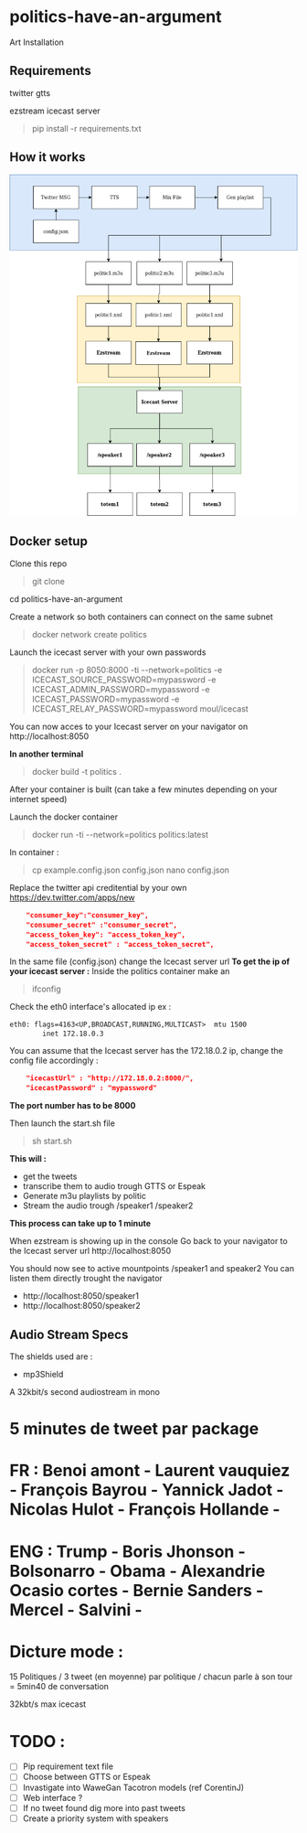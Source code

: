 # politics-have-an-argument
Art Installation 

## Requirements
twitter
gtts

ezstream 
icecast server


> pip install -r requirements.txt

## How it works

![alt text](medias/architecture.jpg)

## Docker setup
Clone this repo
> git clone

cd politics-have-an-argument


Create a network so both containers can connect on the same subnet
>docker network create politics

Launch the icecast server with your own passwords
>docker run -p 8050:8000 -ti  --network=politics -e ICECAST_SOURCE_PASSWORD=mypassword -e ICECAST_ADMIN_PASSWORD=mypassword -e ICECAST_PASSWORD=mypassword -e ICECAST_RELAY_PASSWORD=mypassword moul/icecast 

You can now acces to your Icecast server on your navigator on http://localhost:8050

**In another terminal**

>docker build -t politics .

After your container is built (can take a few minutes depending on your internet speed)

Launch the docker container

>docker run -ti --network=politics politics:latest 

In container :

> cp example.config.json config.json
> nano config.json

Replace the twitter api creditential by your own
https://dev.twitter.com/apps/new
```json
    "consumer_key":"consumer_key",
    "consumer_secret" :"consumer_secret",
    "access_token_key": "access_token_key",
    "access_token_secret" : "access_token_secret",

```

In the same file (config.json) change the Icecast server url
**To get the ip of your icecast server :**
Inside the politics container make an 
> ifconfig

Check the eth0 interface's allocated ip
ex : 
```
eth0: flags=4163<UP,BROADCAST,RUNNING,MULTICAST>  mtu 1500
        inet 172.18.0.3
```

You can assume that the Icecast server has the 172.18.0.2 ip, change the config file accordingly :

```json
    "icecastUrl" : "http://172.18.0.2:8000/",
    "icecastPassword" : "mypassword"
```
**The port number has to be 8000**


Then launch the start.sh file
> sh start.sh

**This will :**
- get the tweets 
- transcribe them to audio trough GTTS or Espeak
- Generate m3u playlists by politic
- Stream the audio trough /speaker1 /speaker2 

**This process can take up to 1 minute**

When ezstream is showing up in the console
Go back to your navigator to the Icecast server url http://localhost:8050

You should now see to active mountpoints /speaker1 and speaker2 
You can listen them directly trought the navigator
- http://localhost:8050/speaker1
- http://localhost:8050/speaker2

## Audio Stream Specs
The shields used are :
- mp3Shield

A 32kbit/s second audiostream in mono




# 5 minutes de tweet par package
# FR : Benoi amont - Laurent vauquiez - François Bayrou - Yannick Jadot - Nicolas Hulot - François Hollande - 
# ENG : Trump - Boris Jhonson - Bolsonarro - Obama - Alexandrie Ocasio cortes - Bernie Sanders - Mercel - Salvini - 
# Dicture mode : 

15 Politiques / 3 tweet (en moyenne) par politique / chacun parle à son tour  = 5min40 de conversation

32kbt/s max icecast


# TODO :
- [ ] Pip requirement text file
- [ ] Choose between GTTS or Espeak
- [ ] Invastigate into WaweGan Tacotron models (ref CorentinJ)
- [ ] Web interface ?
- [ ] If no tweet found dig more into past tweets
- [ ] Create a priority system with speakers
